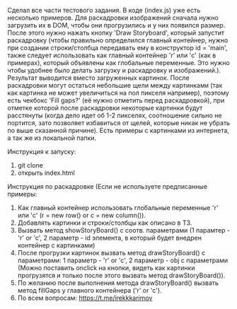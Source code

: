 Сделал все части тестового задания. В коде (index.js) уже есть несколько примеров. Для раскадровки изображений сначала нужно загрузить их в DOM, чтобы они прогрузились и у них появился размер. После этого нужно нажать кнопку 'Draw Storyboard', который запустит раскадровку (чтобы правильно определился главный контейнер, нужно при создании строки/столбца передавать ему в конструктор id = 'main', также следует использовать как главный контейнер 'r' или 'c' (как в примерах), который объявлены как глобальные переменные. Это нужно чтобы удобнее было делать загрузку и раскадровку и изображений.). Результат выводится вместо загруженных картинок.
После раскадровки могут остаться небольшие щели между картинками (так как картинка не может увеличиться на пол пикселя например), поэтому есть чекбокс 'Fill gaps?' (её нужно отметить перед раскадровкой), при отметке которой после раскадровки некоторые картинки будут расстянуты (когда дело идет об 1-2 пикселях, соотношение сильно не портится, зато позволяет избавиться от щелей, которые никак не убрать по выше сказанной причине). Есть примеры с картинками из интернета, а так же из локальной папки.

Инструкция к запуску:
1. git clone
2. открыть index.html

Инструкция по раскадровке (Если не используете предписанные примеры:
1. Как главный контейнер использовать глобальные переменные 'r' или 'c' (r = new row() or c = new column()).
2. Добавлять картинки и строки/столбцы как описано в ТЗ.
3. Вызвать метод showStoryBoard() с соотв. параметрами (1 парамтер - 'r' or 'c', 2 параметр - id элемента, в который будет внедрен контейнер с картинками)
4. После прогрузки картинок вызвать метод drawStoryBoard() с параметрами: 1 параметр - 'r' or 'c', 2 параметр - obj с параметрами (Можно поставить onclick на кнопки, видеть как картинки прогрузятся и только после этого вызвать метод drawStoryBoard()).
5. По желанию после выполнения метода drawStoryBoard() вызвать метод fillGaps у главного контейнера ('r' or 'c').
6. По всем вопросам: https://t.me/irekkkarimov
